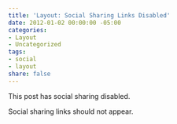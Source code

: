 ```yaml
---
title: 'Layout: Social Sharing Links Disabled'
date: 2012-01-02 00:00:00 -05:00
categories:
- Layout
- Uncategorized
tags:
- social
- layout
share: false
---
```


This post has social sharing disabled.

Social sharing links should not appear.